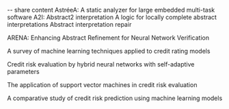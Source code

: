 -- share content
AstréeA: A static analyzer for large embedded multi-task software
A2I: Abstract2 interpretation
A logic for locally complete abstract interpretations
Abstract interpretation repair

ARENA: Enhancing Abstract Refinement for Neural Network Verification


A survey of machine learning techniques applied to credit rating models

Credit risk evaluation by hybrid neural networks with self-adaptive parameters

The application of support vector machines in credit risk evaluation

A comparative study of credit risk prediction using machine learning models
